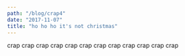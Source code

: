 ```yaml
---
path: "/blog/crap4"
date: "2017-11-07"
title: "ho ho ho it's not christmas"
---
```

crap crap crap crap crap crap crap crap crap crap crap crap 